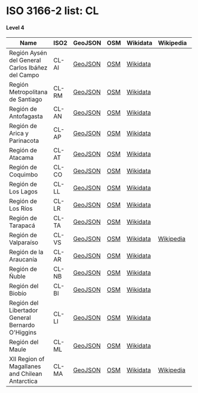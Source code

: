 # ISO 3166-2 list: CL


#### Level 4
Name | ISO2 | GeoJSON | OSM | Wikidata | Wikipedia | population 
--- | --- | --- | --- | --- | --- | --: 
Región Aysén del General Carlos Ibáñez del Campo | CL-AI | [GeoJSON](../../export/geojson/q7/iso2/CL/CL-AI.geojson) | [OSM](https://www.openstreetmap.org/relation/305693) | [Wikidata](https://www.wikidata.org/wiki/Q2181) |  | 103,158
Región Metropolitana de Santiago | CL-RM | [GeoJSON](../../export/geojson/q7/iso2/CL/CL-RM.geojson) | [OSM](https://www.openstreetmap.org/relation/198848) | [Wikidata](https://www.wikidata.org/wiki/Q2131) |  | 7,112,808
Región de Antofagasta | CL-AN | [GeoJSON](../../export/geojson/q7/iso2/CL/CL-AN.geojson) | [OSM](https://www.openstreetmap.org/relation/240932) | [Wikidata](https://www.wikidata.org/wiki/Q2118) |  | 607,534
Región de Arica y Parinacota | CL-AP | [GeoJSON](../../export/geojson/q7/iso2/CL/CL-AP.geojson) | [OSM](https://www.openstreetmap.org/relation/238392) | [Wikidata](https://www.wikidata.org/wiki/Q2109) |  | 226,068
Región de Atacama | CL-AT | [GeoJSON](../../export/geojson/q7/iso2/CL/CL-AT.geojson) | [OSM](https://www.openstreetmap.org/relation/271889) | [Wikidata](https://www.wikidata.org/wiki/Q2120) |  | 286,168
Región de Coquimbo | CL-CO | [GeoJSON](../../export/geojson/q7/iso2/CL/CL-CO.geojson) | [OSM](https://www.openstreetmap.org/relation/231672) | [Wikidata](https://www.wikidata.org/wiki/Q2121) |  | 757,586
Región de Los Lagos | CL-LL | [GeoJSON](../../export/geojson/q7/iso2/CL/CL-LL.geojson) | [OSM](https://www.openstreetmap.org/relation/274991) | [Wikidata](https://www.wikidata.org/wiki/Q2178) |  | 828,708
Región de Los Ríos | CL-LR | [GeoJSON](../../export/geojson/q7/iso2/CL/CL-LR.geojson) | [OSM](https://www.openstreetmap.org/relation/274988) | [Wikidata](https://www.wikidata.org/wiki/Q2177) |  | 384,837
Región de Tarapacá | CL-TA | [GeoJSON](../../export/geojson/q7/iso2/CL/CL-TA.geojson) | [OSM](https://www.openstreetmap.org/relation/238393) | [Wikidata](https://www.wikidata.org/wiki/Q2114) |  | 330,558
Región de Valparaíso | CL-VS | [GeoJSON](../../export/geojson/q7/iso2/CL/CL-VS.geojson) | [OSM](https://www.openstreetmap.org/relation/198847) | [Wikidata](https://www.wikidata.org/wiki/Q219458) | [Wikipedia](http://en.wikipedia.org/wiki/es%3ARegi%C3%B3n%20de%20Valpara%C3%ADso) | 1,815,902
Región de la Araucanía | CL-AR | [GeoJSON](../../export/geojson/q7/iso2/CL/CL-AR.geojson) | [OSM](https://www.openstreetmap.org/relation/296378) | [Wikidata](https://www.wikidata.org/wiki/Q2176) |  | 957,224
Región de Ñuble | CL-NB | [GeoJSON](../../export/geojson/q7/iso2/CL/CL-NB.geojson) | [OSM](https://www.openstreetmap.org/relation/7421025) | [Wikidata](https://www.wikidata.org/wiki/Q24076693) |  | 480,609
Región del Biobío | CL-BI | [GeoJSON](../../export/geojson/q7/iso2/CL/CL-BI.geojson) | [OSM](https://www.openstreetmap.org/relation/252891) | [Wikidata](https://www.wikidata.org/wiki/Q2170) |  | 1,556,805
Región del Libertador General Bernardo O'Higgins | CL-LI | [GeoJSON](../../export/geojson/q7/iso2/CL/CL-LI.geojson) | [OSM](https://www.openstreetmap.org/relation/206487) | [Wikidata](https://www.wikidata.org/wiki/Q2133) |  | 914,555
Región del Maule | CL-ML | [GeoJSON](../../export/geojson/q7/iso2/CL/CL-ML.geojson) | [OSM](https://www.openstreetmap.org/relation/239882) | [Wikidata](https://www.wikidata.org/wiki/Q2166) |  | 1,044,950
XII Region of Magallanes and Chilean Antarctica | CL-MA | [GeoJSON](../../export/geojson/q7/iso2/CL/CL-MA.geojson) | [OSM](https://www.openstreetmap.org/relation/301542) | [Wikidata](https://www.wikidata.org/wiki/Q2189) | [Wikipedia](http://en.wikipedia.org/wiki/de%3ARegi%C3%B3n%20de%20Magallanes%20y%20de%20la%20Ant%C3%A1rtica%20Chilena) | 166,533

